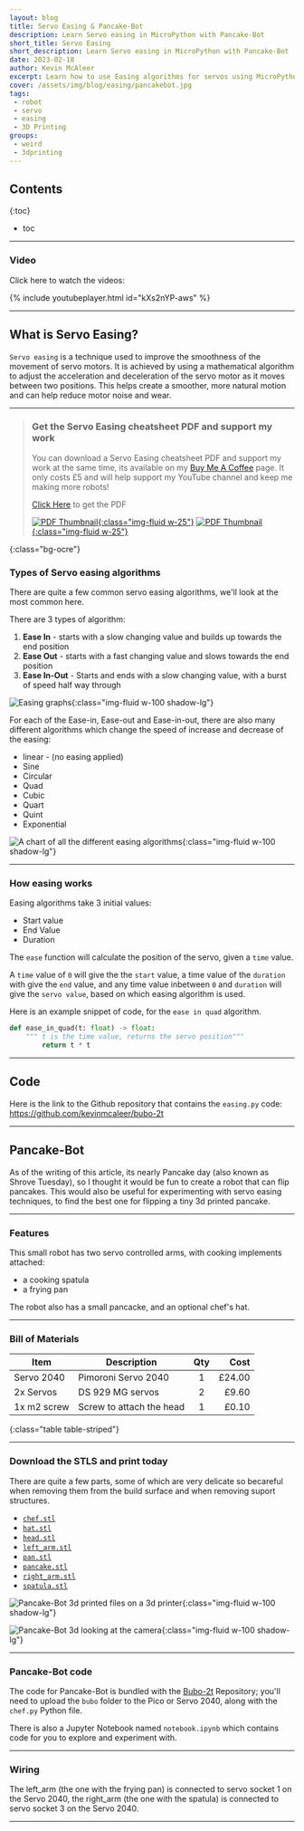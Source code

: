 ```yaml
---
layout: blog
title: Servo Easing & Pancake-Bot
description: Learn Servo easing in MicroPython with Pancake-Bot
short_title: Servo Easing
short_description: Learn Servo easing in MicroPython with Pancake-Bot
date: 2023-02-18
author: Kevin McAleer
excerpt: Learn how to use Easing algorithms for servos using MicroPython, with Pancake-Bot
cover: /assets/img/blog/easing/pancakebot.jpg
tags: 
 - robot
 - servo
 - easing
 - 3D Printing
groups:
 - weird
 - 3dprinting
---
```


## Contents

{:toc}
* toc

---

### Video

Click here to watch the videos:

{% include youtubeplayer.html id="kXs2nYP-aws" %}

---

## What is Servo Easing?

`Servo easing` is a technique used to improve the smoothness of the movement of servo motors. It is achieved by using a mathematical algorithm to adjust the acceleration and deceleration of the servo motor as it moves between two positions. This helps create a smoother, more natural motion and can help reduce motor noise and wear.

---

> ### Get the Servo Easing cheatsheet PDF and support my work
>
> You can download a Servo Easing cheatsheet PDF and support my work at the same time, its available on my [Buy Me A Coffee](https://www.buymeacoffee.com/kevinmcaleer) page. It only costs £5 and will help support my YouTube channel and keep me making more robots!
>
> [Click Here](https://www.buymeacoffee.com/kevinmcaleer/e/119219) to get the PDF
>
> [![PDF Thumbnail](/assets/img/easing_pdf.png){:class="img-fluid w-25"}](https://www.buymeacoffee.com/kevinmcaleer/e/119219)
> [![PDF Thumbnail](/assets/img/easing_pdf2.jpg){:class="img-fluid w-25"}](https://www.buymeacoffee.com/kevinmcaleer/e/119219)
>
{:class="bg-ocre"}

### Types of Servo easing algorithms

There are quite a few common servo easing algorithms, we'll look at the most common here.

There are 3 types of algorithm:

1. **Ease In** - starts with a slow changing value and builds up towards the end position
1. **Ease Out** - starts with a fast changing value and slows towards the end position
1. **Ease In-Out** - Starts and ends with a slow changing value, with a burst of speed half way through

![Easing graphs](/assets/img/blog/easing/ease01.png){:class="img-fluid w-100 shadow-lg"}

For each of the Ease-in, Ease-out and Ease-in-out, there are also many different algorithms which change the speed of increase and decrease of the easing:

* linear - (no easing applied)
* Sine
* Circular
* Quad
* Cubic
* Quart
* Quint
* Exponential

![A chart of all the different easing algorithms](/assets/img/blog/easing/ease02.png){:class="img-fluid w-100 shadow-lg"}

---

### How easing works

Easing algorithms take 3 initial values:

* Start value
* End Value
* Duration

The `ease` function will calculate the position of the servo, given a `time` value. 

A `time` value of `0` will give the the `start` value, a time value of the `duration` with give the `end` value, and any time value inbetween `0` and `duration` will give the `servo value`, based on which easing algorithm is used.

Here is an example snippet of code, for the `ease in quad` algorithm.

```python
def ease_in_quad(t: float) -> float:
    """ t is the time value, returns the servo position"""
        return t * t
```

---

## Code

Here is the link to the Github repository that contains the `easing.py` code: <https://github.com/kevinmcaleer/bubo-2t>

---

## Pancake-Bot

As of the writing of this article, its nearly Pancake day (also known as Shrove Tuesday), so I thought it would be fun to create a robot that can flip pancakes. This would also be useful for experimenting with servo easing techniques, to find the best one for flipping a tiny 3d printed pancake.

---

### Features

This small robot has two servo controlled arms, with cooking implements attached:

* a cooking spatula
* a frying pan

The robot also has a small pancacke, and an optional chef's hat.

---

### Bill of Materials

Item        | Description              | Qty |   Cost
------------|--------------------------|:---:|------:
Servo 2040  | Pimoroni Servo 2040      |  1  | £24.00
2x Servos   | DS 929 MG servos         |  2  |  £9.60
1x m2 screw | Screw to attach the head |  1  |  £0.10
{:class="table table-striped"}

---

### Download the STLS and print today

There are quite a few parts, some of which are very delicate so becareful when removing them from the build surface and when removing suport structures.

* [`chef.stl`](/assets/stl/pancake-bot/chef.stl)
* [`hat.stl`](/assets/stl/pancake-bot/hat.stl)
* [`head.stl`](/assets/stl/pancake-bot/head.stl)
* [`left_arm.stl`](/assets/stl/pancake-bot/left_arm.stl)
* [`pan.stl`](/assets/stl/pancake-bot/pan.stl)
* [`pancake.stl`](/assets/stl/pancake-bot/pancake.stl)
* [`right_arm.stl`](/assets/stl/pancake-bot/right_arm.stl)
* [`spatula.stl`](/assets/stl/pancake-bot/spatula.stl)

![Pancake-Bot 3d printed files on a 3d printer](/assets/img/blog/easing/pancakebot01.jpg){:class="img-fluid w-100 shadow-lg"}

![Pancake-Bot 3d looking at the camera](/assets/img/blog/easing/pancakebot02.jpg){:class="img-fluid w-100 shadow-lg"}

---

### Pancake-Bot code

The code for Pancake-Bot is bundled with the [Bubo-2t](https://github.com/kevinmcaleer/bubo-2t) Repository; you'll need to upload the `bubo` folder to the Pico or Servo 2040, along with the `chef.py` Python file.

There is also a Jupyter Notebook named `notebook.ipynb` which contains code for you to explore and experiment with.

---

### Wiring

The left_arm (the one with the frying pan) is connected to servo socket 1 on the Servo 2040, the right_arm (the one with the spatula) is connected to servo socket 3 on the Servo 2040.

---

